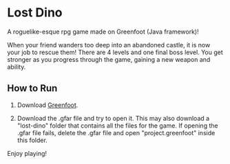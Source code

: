 # Lost Dino
A roguelike-esque rpg game made on Greenfoot (Java framework)!

When your friend wanders too deep into an abandoned castle, it is now your job to rescue them!
There are 4 levels and one final boss level. You get stronger as you progress through the game, gaining a new weapon and ability.

## How to Run
1. Download [Greenfoot](https://www.greenfoot.org/download).

2. Download the .gfar file and try to open it.
This may also download a "lost-dino" folder that contains all the files for the game. If opening the .gfar file fails, delete the .gfar file and open "project.greenfoot" inside this folder. 

Enjoy playing!